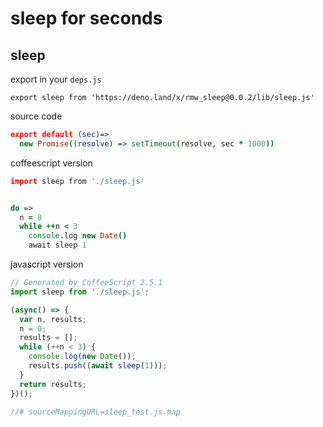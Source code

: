 <!-- 本文件由 ./readme.make.md 自动生成，请不要直接修改此文件 -->

# sleep for seconds

## sleep

export in your `deps.js`

```
export sleep from 'https://deno.land/x/rmw_sleep@0.0.2/lib/sleep.js'
```

source code

```coffee
export default (sec)=>
  new Promise((resolve) => setTimeout(resolve, sec * 1000))


```

coffeescript version

```coffee
import sleep from './sleep.js'


do =>
  n = 0
  while ++n < 3
    console.log new Date()
    await sleep 1

```


javascript version

```javascript
// Generated by CoffeeScript 2.5.1
import sleep from './sleep.js';

(async() => {
  var n, results;
  n = 0;
  results = [];
  while (++n < 3) {
    console.log(new Date());
    results.push((await sleep(1)));
  }
  return results;
})();

//# sourceMappingURL=sleep_test.js.map

```
